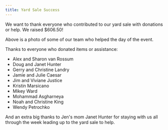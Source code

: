 ```yaml
---
title: Yard Sale Success
---
```


We want to thank everyone who contributed to our yard sale with donations or help. We raised $606.50!

Above is a photo of some of our team who helped the day of the event.

Thanks to everyone who donated items or assistance:

- Alex and Sharon van Rossum
- Doug and Janet Hunter
- Gerry and Christine Landry
- Jamie and Julie Caesar
- Jim and Viviane Justice
- Kristin Marsicano
- Mikey Ward
- Mohammad Asgharneya
- Noah and Christine King
- Wendy Petrochko

And an extra big thanks to Jen's mom Janet Hunter for staying with us all through the week leading up to the yard sale to help.
